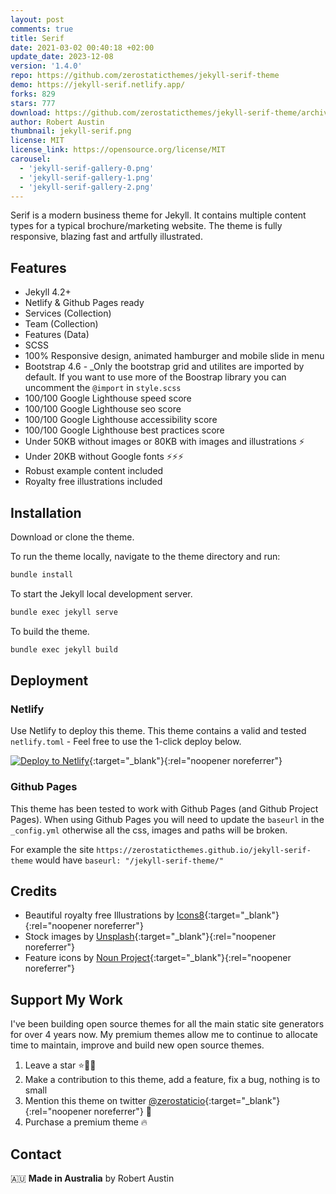 ```yaml
---
layout: post
comments: true
title: Serif
date: 2021-03-02 00:40:18 +02:00
update_date: 2023-12-08
version: '1.4.0'
repo: https://github.com/zerostaticthemes/jekyll-serif-theme
demo: https://jekyll-serif.netlify.app/
forks: 829
stars: 777
download: https://github.com/zerostaticthemes/jekyll-serif-theme/archive/refs/tags/v1.4.zip
author: Robert Austin
thumbnail: jekyll-serif.png
license: MIT
license_link: https://opensource.org/license/MIT
carousel:
  - 'jekyll-serif-gallery-0.png'
  - 'jekyll-serif-gallery-1.png'
  - 'jekyll-serif-gallery-2.png'
---
```


Serif is a modern business theme for Jekyll. It contains multiple content types for a typical brochure/marketing website. The theme is fully responsive, blazing fast and artfully illustrated.

## Features

- Jekyll 4.2+
- Netlify & Github Pages ready
- Services (Collection)
- Team (Collection)
- Features (Data)
- SCSS
- 100% Responsive design, animated hamburger and mobile slide in menu
- Bootstrap 4.6 - _Only the bootstrap grid and utilites are imported by default. If you want to use more of the Boostrap library you can uncomment the `@import` in `style.scss`
- 100/100 Google Lighthouse speed score
- 100/100 Google Lighthouse seo score
- 100/100 Google Lighthouse accessibility score
- 100/100 Google Lighthouse best practices score
- Under 50KB without images or 80KB with images and illustrations ⚡
- Under 20KB without Google fonts ⚡⚡⚡
- Robust example content included
- Royalty free illustrations included

## Installation

Download or clone the theme.

To run the theme locally, navigate to the theme directory and run:

```bash
bundle install
```

To start the Jekyll local development server.

```bash
bundle exec jekyll serve
```

To build the theme.

```bash
bundle exec jekyll build
```

## Deployment

### Netlify

Use Netlify to deploy this theme. This theme contains a valid and tested `netlify.toml` - Feel free to use the 1-click deploy below.

[![Deploy to Netlify](https://www.netlify.com/img/deploy/button.svg)](https://app.netlify.com/start/deploy?repository=https://github.com/zerostaticthemes/jekyll-serif-theme){:target="_blank"}{:rel="noopener noreferrer"}

### Github Pages

This theme has been tested to work with Github Pages (and Github Project Pages). When using Github Pages you will need to update the `baseurl` in the `_config.yml` otherwise all the css, images and paths will be broken.

For example the site `https://zerostaticthemes.github.io/jekyll-serif-theme` would have `baseurl: "/jekyll-serif-theme/"`

## Credits

- Beautiful royalty free Illustrations by [Icons8](https://icons8.com/illustrations/style--pixeltrue){:target="_blank"}{:rel="noopener noreferrer"}
- Stock images by [Unsplash](https://unsplash.com/){:target="_blank"}{:rel="noopener noreferrer"}
- Feature icons by [Noun Project](https://thenounproject.com/){:target="_blank"}{:rel="noopener noreferrer"}

## Support My Work

I've been building open source themes for all the main static site generators for over 4 years now. My premium themes allow me to continue to allocate time to maintain, improve and build new open source themes.

1. Leave a star ⭐🙏🏻
2. Make a contribution to this theme, add a feature, fix a bug, nothing is to small
3. Mention this theme on twitter [@zerostaticio](https://twitter.com/zerostaticio){:target="_blank"}{:rel="noopener noreferrer"} 📢
4. Purchase a premium theme 🔥

## Contact

🇦🇺 **Made in Australia** by Robert Austin
